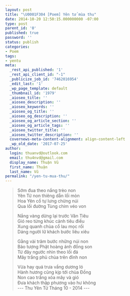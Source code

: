 ```yaml
---
layout: post
title: "\U0001F304 [Poem] Yên tử mùa thu"
date: 2014-10-20 12:50:15.000000000 -07:00
type: post
parent_id: '0'
published: true
password: ''
status: publish
categories:
- Poem
tags:
- yentu
meta:
  _rest_api_published: '1'
  _rest_api_client_id: "-1"
  _publicize_job_id: '7462016954'
  _edit_last: '1'
  _wp_page_template: default
  _thumbnail_id: '1979'
  _aioseo_title: ''
  _aioseo_description: ''
  _aioseo_keywords: ''
  _aioseo_og_title: ''
  _aioseo_og_description: ''
  _aioseo_og_article_section: ''
  _aioseo_og_article_tags: ''
  _aioseo_twitter_title: ''
  _aioseo_twitter_description: ''
  covernews-meta-content-alignment: align-content-left
  _wp_old_date: '2017-07-25'
author:
  login: thuanvd@outlook.com
  email: thu4nvd@gmail.com
  display_name: Thuận Vũ
  first_name: Thuận
  last_name: Vũ
permalink: "/yen-tu-mua-thu/"
---
```


<p><!-- wp:quote --></p>
<blockquote class="wp-block-quote"><p>Sớm đua theo nắng trèo non<br />Yên Tử non thiêng dẫn lối mòn<br />Hoa Yên cổ tự lưng chừng núi<br />Qua lối đường Tùng chim véo von</p>
<p>Nắng vàng dừng lại trước Vân Tiêu<br />Gió reo từng khúc cảnh tiêu điều<br />Xung quanh chùa cổ lau mọc rối<br />Dáng người lữ khách bước liêu xiêu</p>
<p>Gằng vài trăm bước những núi non<br />Bảo tượng Phật hoàng ánh đồng son<br />Từ đây ngước nhìn theo lối đá<br />Mây trắng phủ chùa trên đỉnh non</p>
<p>Vừa hay quá trưa vầng dương ló<br />Hành hương cũng kịp tới chùa Đồng<br />Non cao trắng xóa mây và gió<br />Đưa khách thập phương vào hư không<br />--- Thu Yên Tử Tháng 10 - 2014 ---</p>
</blockquote>
<p><!-- /wp:quote --></p>
